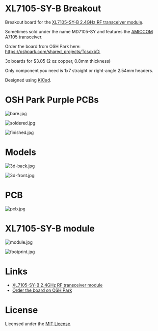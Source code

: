 # XL7105-SY-B Breakout

Breakout board for the [XL7105-SY-B 2.4GHz RF transceiver module](https://www.aliexpress.com/item/MD7105-SY-A7105-2-4G-Wireless-Transceiver-Module-3-3V-Better-Than-CC2500-NRF24L01/32810870556.html).

Sometimes sold under the name MD7105-SY and features the [AMICCOM A7105 transceiver](http://www.amiccom.com.tw/asp/product_detail.asp?CATG_ID=2&PRODUCT_ID=64).

Order the board from OSH Park here: <https://oshpark.com/shared_projects/TcscxbDi>

3x boards for $3.05 (2 oz copper, 0.8mm thickness)

Only component you need is 1x7 straight or right-angle 2.54mm headers.

Designed using [KiCad](http://kicad.org/).

# OSH Park Purple PCBs

![bare.jpg](images/bare.jpg)

![soldered.jpg](images/soldered.jpg)

![finished.jpg](images/finished.jpg)

# Models

![3d-back.jpg](images/3d-back.jpg)

![3d-front.jpg](images/3d-front.jpg)

# PCB

![pcb.jpg](images/pcb.jpg)

# XL7105-SY-B module

![module.jpg](images/module.jpg)

![footprint.jpg](images/footprint.jpg)

# Links

* [XL7105-SY-B 2.4GHz RF transceiver module](https://www.aliexpress.com/item/MD7105-SY-A7105-2-4G-Wireless-Transceiver-Module-3-3V-Better-Than-CC2500-NRF24L01/32810870556.html)
* [Order the board on OSH Park](https://oshpark.com/shared_projects/TcscxbDi)

# License

Licensed under the [MIT License](http://opensource.org/licenses/MIT).
